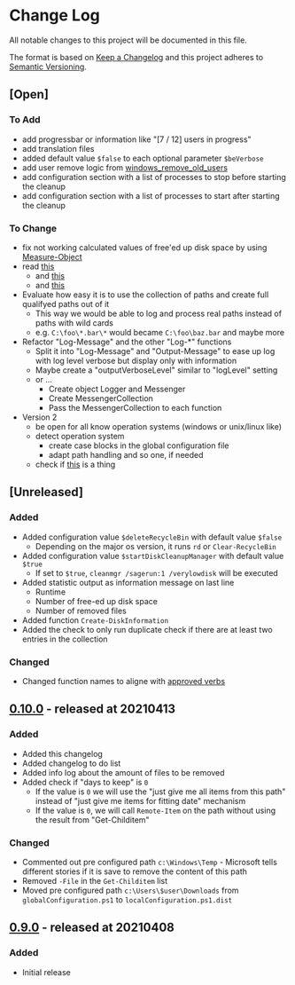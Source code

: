 # Change Log

All notable changes to this project will be documented in this file.

The format is based on [Keep a Changelog](http://keepachangelog.com/)
and this project adheres to [Semantic Versioning](http://semver.org/).

## [Open]

### To Add

* add progressbar or information like "[7 / 12] users in progress"
* add translation files
* added default value `$false` to each optional parameter `$beVerbose`
* add user remove logic from [windows_remove_old_users](https://github.com/stevleibelt/windows_remove_old_users)
* add configuration section with a list of processes to stop before starting the cleanup
* add configuration section with a list of processes to start after starting the cleanup

### To Change

* fix not working calculated values of free'ed up disk space by using [Measure-Object](http://woshub.com/powershell-get-folder-sizes/)
* read [this](https://docs.microsoft.com/en-us/powershell/scripting/learn/deep-dives/everything-about-arrays?view=powershell-7.1)
    * and [this](https://powershellexplained.com/2017-05-27-Powershell-module-building-basics/)
    * and [this](https://docs.microsoft.com/en-us/powershell/scripting/developer/module/how-to-write-a-powershell-script-module?view=powershell-7.1)
* Evaluate how easy it is to use the collection of paths and create full qualifyed paths out of it
    * This way we would be able to log and process real paths instead of paths with wild cards
    * e.g. `C:\foo\*.bar\*` would became `C:\foo\baz.bar` and maybe more
* Refactor "Log-Message" and the other "Log-*" functions
    * Split it into "Log-Message" and "Output-Message" to ease up log with log level verbose but display only with information
    * Maybe create a "outputVerboseLevel" similar to "logLevel" setting
    * or ...
        * Create object Logger and Messenger
        * Create MessengerCollection
        * Pass the MessengerCollection to each function
* Version 2
    * be open for all know operation systems (windows or unix/linux like)
    * detect operation system
        * create case blocks in the global configuration file
        * adapt path handling and so one, if needed
    * check if [this](http://woshub.com/how-to-clean-up-system-volume-information-folder/) is a thing

## [Unreleased]

### Added

* Added configuration value `$deleteRecycleBin` with default value `$false`
    * Depending on the major os version, it runs `rd` or `Clear-RecycleBin`
* Added configuration value `$startDiskCleanupManager` with default value `$true`
    * If set to `$true`, `cleanmgr /sagerun:1 /verylowdisk` will be executed
* Added statistic output as information message on last line
    * Runtime
    * Number of free-ed up disk space
    * Number of removed files
* Added function `Create-DiskInformation`
* Added the check to only run duplicate check if there are at least two entries in the collection

### Changed

* Changed function names to aligne with [approved verbs](https://docs.microsoft.com/de-de/powershell/scripting/developer/cmdlet/approved-verbs-for-windows-powershell-commands?view=powershell-7.1)

## [0.10.0](https://github.com/bazzline/tatortreiniger/tree/0.10.0) - released at 20210413

### Added

* Added this changelog
* Added changelog to do list
* Added info log about the amount of files to be removed
* Added check if "days to keep" is `0`
    * If the value is `0` we will use the "just give me all items from this path" instead of "just give me items for fitting date" mechanism
    * If the value is `0`, we will call `Remote-Item` on the path without using the result from "Get-Childitem"

### Changed

* Commented out pre configured path `c:\Windows\Temp` - Microsoft tells different stories if it is save to remove the content of this path
* Removed `-File` in the `Get-Childitem` list
* Moved pre configured path `c:\Users\$user\Downloads` from `globalConfiguration.ps1` to `localConfiguration.ps1.dist`

## [0.9.0](https://github.com/bazzline/tatortreiniger/tree/0.9.0) - released at 20210408

### Added

* Initial release
